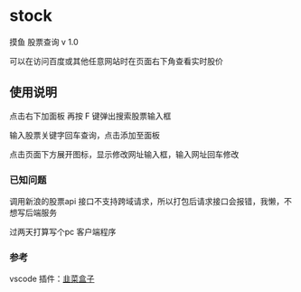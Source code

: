 # stock

摸鱼 股票查询 v 1.0

可以在访问百度或其他任意网站时在页面右下角查看实时股价


## 使用说明

点击右下加面板 再按 F 键弹出搜索股票输入框 

输入股票关键字回车查询，点击添加至面板

点击页面下方展开图标，显示修改网址输入框，输入网址回车修改


### 已知问题

调用新浪的股票api 接口不支持跨域请求，所以打包后请求接口会报错，我懒，不想写后端服务

过两天打算写个pc 客户端程序


### 参考

vscode 插件：<a href="https://github.com/giscafer/leek-fund" target="_blank">韭菜盒子</a> 
